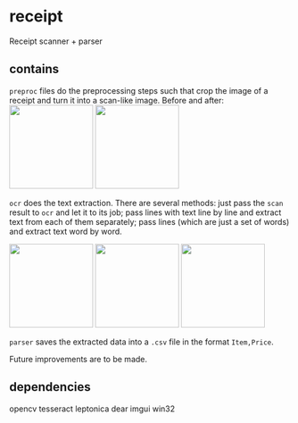 # receipt
Receipt scanner + parser

## contains
`preproc` files do the preprocessing steps such that crop the image of a receipt and turn it into a scan-like image.
Before and after:
<img src="https://user-images.githubusercontent.com/54817160/182263635-aa9971f5-56ec-4389-ab66-daa7783a7776.png" width="150"> <img src="https://user-images.githubusercontent.com/54817160/182263638-ab8dd140-65e7-4d5c-a636-d0bc7c27b7f9.png" width="150">


`ocr` does the text extraction.
There are several methods: 
just pass the `scan` result to `ocr` and let it to its job; 
pass lines with text line by line and extract text from each of them separately; 
pass lines (which are just a set of words) and extract text word by word.

<img src = "https://user-images.githubusercontent.com/54817160/182264500-dec119fa-da5c-423f-818d-e3816307ba3f.png" width="150"> <img src = "https://user-images.githubusercontent.com/54817160/182264501-797ec955-3db1-4998-9eaf-aac611b076f1.png" width="150"> <img src = "https://user-images.githubusercontent.com/54817160/182264502-ab26cba8-9d3b-4486-8320-7ddb1d60c13e.png" width="150">

 `parser` saves the extracted data into a `.csv` file in the format `Item,Price`.

Future improvements are to be made. 

## dependencies
opencv
tesseract
leptonica
dear imgui
win32
